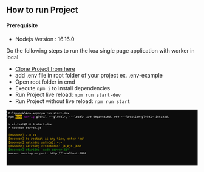 ## How to run Project

#### Prerequisite 
* Nodejs Version : 16.16.0


Do the following steps to run the koa single page application with worker in local
* [Clone Project from here](https://github.com/aatul151278/koa-app.git)
* add .env file in root folder of your project ex. .env-example 
* Open root folder in cmd
* Execute `npm i` to install dependencies
* Run Project live reload: `npm run start-dev`
* Run Project without live reload: `npm run start`

![Run Project Image](https://raw.githubusercontent.com/aatul151278/koa-app/main/run-project.png)